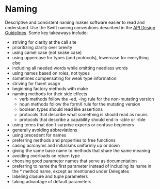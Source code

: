 # Naming

Descriptive and consistent naming makes software easier to read and understand. Use the Swift naming conventions described in the [API Design Guidelines](https://swift.org/documentation/api-design-guidelines/). Some key takeaways include:

* striving for clarity at the call site
* prioritizing clarity over brevity
* using camel case (not snake case)
* using uppercase for types (and protocols), lowercase for everything else
* including all needed words while omitting needless words
* using names based on roles, not types
* sometimes compensating for weak type information
* striving for fluent usage
* beginning factory methods with make
* naming methods for their side effects
    * verb methods follow the -ed, -ing rule for the non-mutating version
    * noun methods follow the formX rule for the mutating version
    * boolean types should read like assertions
    * protocols that describe what something is should read as nouns
    * protocols that describe a capability should end in -able or -ible
* using terms that don't surprise experts or confuse beginners
* generally avoiding abbreviations
* using precedent for names
* preferring methods and properties to free functions
* casing acronyms and initialisms uniformly up or down
* giving the same base name to methods that share the same meaning
* avoiding overloads on return type
* choosing good parameter names that serve as documentation
* preferring to name the first parameter instead of including its name in the * method name, except as mentioned under Delegates
* labeling closure and tuple parameters
* taking advantage of default parameters